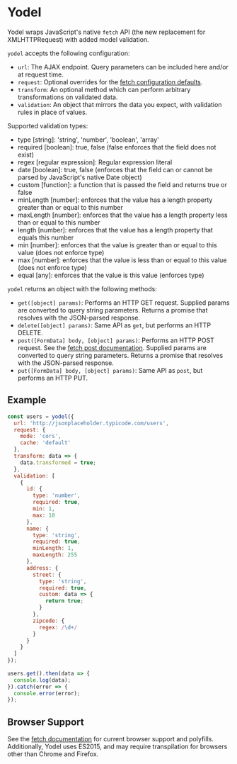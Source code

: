 # Yodel

Yodel wraps JavaScript's native `fetch` API (the new replacement for XMLHTTPRequest) with added model validation. 

`yodel` accepts the following configuration:

- `url`: The AJAX endpoint. Query parameters can be included here and/or at request time.
- `request`: Optional overrides for the [fetch configuration defaults](https://developer.mozilla.org/en-US/docs/Web/API/Fetch_API/Using_Fetch#Supplying_request_options).
- `transform`: An optional method which can perform arbitrary transformations on validated data.
- `validation`: An object that mirrors the data you expect, with validation rules in place of values.

Supported validation types:

- type [string]: 'string', 'number', 'boolean', 'array'
- required [boolean]: true, false (false enforces that the field does not exist)
- regex [regular expression]: Regular expression literal
- date [boolean]: true, false (enforces that the field can or cannot be parsed by JavaScript's native Date object)
- custom [function]: a function that is passed the field and returns true or false
- minLength [number]: enforces that the value has a length property greater than or equal to this number
- maxLength [number]: enforces that the value has a length property less than or equal to this number
- length [number]: enforces that the value has a length property that equals this number
- min [number]: enforces that the value is greater than or equal to this value (does not enforce type)
- max [number]: enforces that the value is less than or equal to this value (does not enforce type)
- equal [any]: enforces that the value is this value (enforces type)

`yodel` returns an object with the following methods:

- `get([object] params)`: Performs an HTTP GET request. Supplied params are converted to query string parameters. Returns a promise that resolves with the JSON-parsed response.
- `delete([object] params)`: Same API as `get`, but performs an HTTP DELETE.
- `post([FormData] body, [object] params)`: Performs an HTTP POST request. See the [fetch post documentation](https://developer.mozilla.org/en-US/docs/Web/API/Fetch_API/Using_Fetch#Body). Supplied params are converted to query string parameters. Returns a promise that resolves with the JSON-parsed response.
- `put([FormData] body, [object] params)`: Same API as `post`, but performs an HTTP PUT.

## Example

```javascript
const users = yodel({
  url: 'http://jsonplaceholder.typicode.com/users',
  request: {
    mode: 'cors',
    cache: 'default'
  },
  transform: data => {
    data.transformed = true;
  },
  validation: [
    {
      id: {
        type: 'number',
        required: true,
        min: 1,
        max: 10
      },
      name: {
        type: 'string',
        required: true,
        minLength: 1,
        maxLength: 255
      },
      address: {
        street: {
          type: 'string',
          required: true,
          custom: data => {
            return true;
          }
        },
        zipcode: {
          regex: /\d+/
        }
      }
    }
  ]
});
 
users.get().then(data => {
  console.log(data);
}).catch(error => {
  console.error(error);
});
```

## Browser Support

See the [fetch documentation](https://developer.mozilla.org/en-US/docs/Web/API/Fetch_API/Using_Fetch#The_state_of_browser_support) for current browser support and polyfills. Additionally, Yodel uses ES2015, and may require transpilation for browsers other than Chrome and Firefox.
